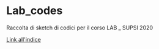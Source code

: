 # Lab_codes

Raccolta di sketch di codici per il corso LAB _ SUPSI 2020

[Link all'indice](https://Lorenzo-bedetti.github.io/Lab-2020)